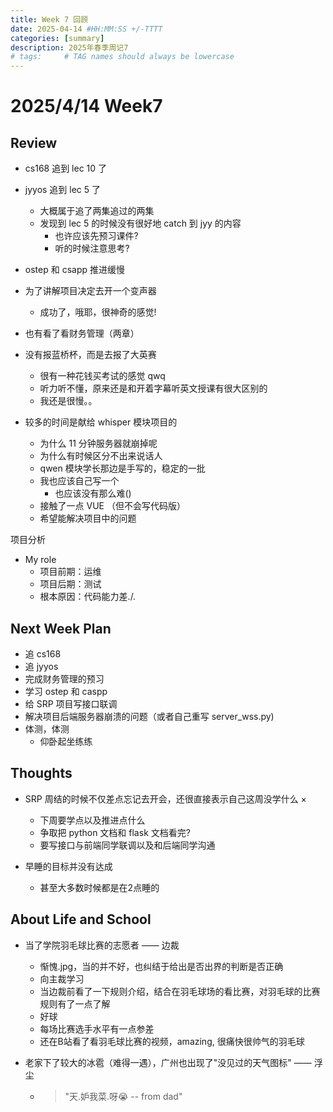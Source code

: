 ```yaml
---
title: Week 7 回顾
date: 2025-04-14 #HH:MM:SS +/-TTTT
categories: [summary]
description: 2025年春季周记7
# tags:     # TAG names should always be lowercase
---
```



# 2025/4/14 Week7

## Review

- cs168 追到 lec 10 了

- jyyos 追到 lec 5 了
    - 大概属于追了两集追过的两集
    - 发现到 lec 5 的时候没有很好地 catch 到 jyy 的内容
        - 也许应该先预习课件?
        - 听的时候注意思考?

- ostep 和 csapp 推进缓慢

- 为了讲解项目决定去开一个变声器
    - 成功了，哦耶，很神奇的感觉!

- 也有看了看财务管理（两章）

- 没有报蓝桥杯，而是去报了大英赛
    - 很有一种花钱买考试的感觉 qwq
    - 听力听不懂，原来还是和开着字幕听英文授课有很大区别的
    - 我还是很慢。。

- 较多的时间是献给 whisper 模块项目的
    - 为什么 11 分钟服务器就崩掉呢
    - 为什么有时候区分不出来说话人
    - qwen 模块学长那边是手写的，稳定的一批
    - 我也应该自己写一个
        - 也应该没有那么难()
    - 接触了一点 VUE （但不会写代码版）
    - 希望能解决项目中的问题

项目分析

- My role
    - 项目前期：运维
    - 项目后期：测试
    - 根本原因：代码能力差./.

## Next Week Plan

- 追 cs168
- 追 jyyos
- 完成财务管理的预习
- 学习 ostep 和 caspp
- 给 SRP 项目写接口联调
- 解决项目后端服务器崩溃的问题（或者自己重写 server_wss.py)
- 体测，体测
    - 仰卧起坐练练

## Thoughts

- SRP 周结的时候不仅差点忘记去开会，还很直接表示自己这周没学什么 ×
    - 下周要学点以及推进点什么
    - 争取把 python 文档和 flask 文档看完?
    - 要写接口与前端同学联调以及和后端同学沟通

- 早睡的目标并没有达成
    - 甚至大多数时候都是在2点睡的


## About Life and School

- 当了学院羽毛球比赛的志愿者 —— 边裁
    - 惭愧.jpg，当的并不好，也纠结于给出是否出界的判断是否正确
    - 向主裁学习
    - 当边裁前看了一下规则介绍，结合在羽毛球场的看比赛，对羽毛球的比赛规则有了一点了解
    - 好球
    - 每场比赛选手水平有一点参差
    - 还在B站看了看羽毛球比赛的视频，amazing, 很痛快很帅气的羽毛球

- 老家下了较大的冰雹（难得一遇），广州也出现了"没见过的天气图标" —— 浮尘
    - > "天.妒我菜.呀😭  -- from dad"
